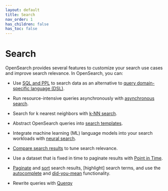 ```yaml
---
layout: default
title: Search
nav_order: 1
has_children: false
has_toc: false
---
```


# Search

OpenSearch provides several features to customize your search use cases and improve search relevance. In OpenSearch, you can:

- Use [SQL and PPL]({{site.url}}{{site.baseurl}}/search-plugins/sql/) to search data as an alternative to [query domain-specific language (DSL)]({{site.url}}{{site.baseurl}}/query-dsl/).

- Run resource-intensive queries asynchronously with [asynchronous search]({{site.url}}{{site.baseurl}}/search-plugins/async/).

- Search for k nearest neighbors with [k-NN search]({{site.url}}{{site.baseurl}}/search-plugins/knn/).

- Abstract OpenSearch queries into [search templates]({{site.url}}{{site.baseurl}}/search-plugins/search-template/).

- Integrate machine learning (ML) language models into your search workloads with [neural search]({{site.url}}{{site.baseurl}}/search-plugins/neural-search/).

- [Compare search results]({{site.url}}{{site.baseurl}}/search-plugins/search-relevance/) to tune search relevance.

- Use a dataset that is fixed in time to paginate results with [Point in Time]({{site.url}}{{site.baseurl}}/search-plugins/point-in-time/).

- [Paginate]({{site.url}}{{site.baseurl}}/opensearch/search/paginate) and [sort]({{site.url}}{{site.baseurl}}/opensearch/search/sort/) search results, [highlight] search terms, and use the [autocomplete]({{site.url}}{{site.baseurl}}/opensearch/search/autocomplete/) and [did-you-mean]({{site.url}}{{site.baseurl}}/opensearch/search/did-you-mean/) functionality.

- Rewrite queries with [Querqy]({{site.url}}{{site.baseurl}}/search-plugins/querqy)
